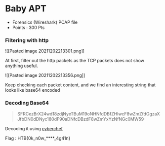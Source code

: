 # Baby APT 
- Forensics (Wireshark) PCAP file
- Points : 300 Pts

### Filtering with http

![[Pasted image 20211202213301.png]]

At first, filter out the http packets as the TCP packets does not show anything useful.

![[Pasted image 20211202213356.png]]

Keep checking each packet content, and we find an interesting string that looks like base64 encoded

### Decoding Base64

>SFRCezBrX24wd18zdjNyeTBuM19oNHNfdDBfZHIwcF8wZmZfdGgzaXJfbDN0dDNyc180dF90aDNfcDBzdF8wZmYxYzNfNGc0MW59

Decoding it using [cyberchef](https://gchq.github.io/CyberChef/#recipe=From_Base64('A-Za-z0-9%2B/%3D',true)&input=U0ZSQ2V6QnJYMjR3ZDE4emRqTnllVEJ1TTE5b05ITmZkREJmWkhJd2NGOHdabVpmZEdnemFYSmZiRE4wZEROeWMxODBkRjkwYUROZmNEQnpkRjh3Wm1ZeFl6TmZOR2MwTVc1OQ)

Flag : HTB{0k_n0w_\*\*\*\*_4g41n}